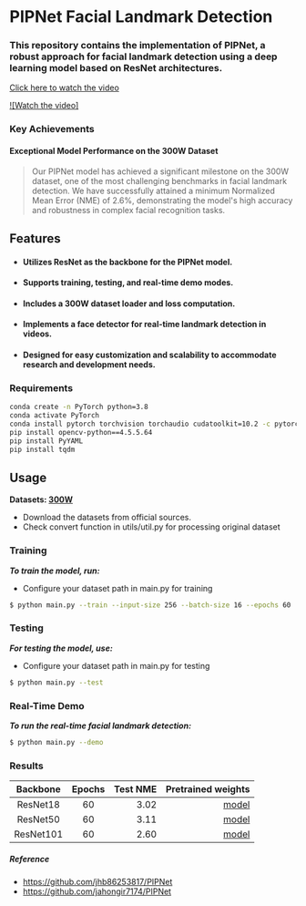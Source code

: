 # PIPNet Facial Landmark Detection

### This repository contains the implementation of PIPNet, a robust approach for facial landmark detection using a deep learning model based on ResNet architectures.
[Click here to watch the video](https://www.youtube.com/watch?v=cxi1WQr-HKE)

[![Watch the video]](https://github.com/Shohruh72/PIPNet/blob/main/output/weights/demo.mp4](https://github.com/Shohruh72/PIPNet/blob/main/output/weights/demo.mp4))


### Key Achievements
#### Exceptional Model Performance on the 300W Dataset

> Our PIPNet model has achieved a significant milestone on the 300W dataset, one of the most challenging benchmarks in facial landmark detection. We have successfully attained a minimum Normalized Mean Error (NME) of 2.6%, demonstrating the model's high accuracy and robustness in complex facial recognition tasks.

## Features
* #### Utilizes ResNet as the backbone for the PIPNet model.
* #### Supports training, testing, and real-time demo modes.
* #### Includes a 300W dataset loader and loss computation.
* #### Implements a face detector for real-time landmark detection in videos.
* #### Designed for easy customization and scalability to accommodate research and development needs.
          
### Requirements
```bash
conda create -n PyTorch python=3.8
conda activate PyTorch
conda install pytorch torchvision torchaudio cudatoolkit=10.2 -c pytorch-lts
pip install opencv-python==4.5.5.64
pip install PyYAML
pip install tqdm
```           
## Usage
**Datasets: [300W](https://ibug.doc.ic.ac.uk/resources/facial-point-annotations/)**
* Download the datasets from official sources.
* Check convert function in utils/util.py for processing original dataset

### Training
_**To train the model, run:**_
* Configure your dataset path in main.py for training

```bash
$ python main.py --train --input-size 256 --batch-size 16 --epochs 60
```
### Testing
_**For testing the model, use:**_
* Configure your dataset path in main.py for testing

```bash
$ python main.py --test
```

### Real-Time Demo
**_To run the real-time facial landmark detection:_**
```bash
$ python main.py --demo
```
### Results
| Backbone  | Epochs | Test NME |                                                                 Pretrained weights |
|:---------:|:------:|---------:|-----------------------------------------------------------------------------------:|
| ResNet18  |   60   |     3.02 |  [model](https://github.com/Shohruh72/PIPNet/releases/download/untagged-1f80726d715c00432342/last_18.pth) |
| ResNet50  |   60   |     3.11 |  [model](https://github.com/Shohruh72/PIPNet/releases/download/untagged-1f80726d715c00432342/last_50.pth) |
| ResNet101 |   60   |     2.60 |  [model](https://github.com/Shohruh72/PIPNet/releases/download/untagged-1f80726d715c00432342/last_101.pth) |

##### Reference
* https://github.com/jhb86253817/PIPNet
* https://github.com/jahongir7174/PIPNet
